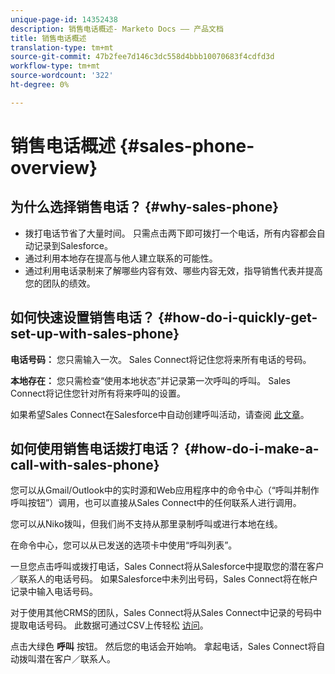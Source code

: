```yaml
---
unique-page-id: 14352438
description: 销售电话概述- Marketo Docs —— 产品文档
title: 销售电话概述
translation-type: tm+mt
source-git-commit: 47b2fee7d146c3dc558d4bbb10070683f4cdfd3d
workflow-type: tm+mt
source-wordcount: '322'
ht-degree: 0%

---
```



# 销售电话概述 {#sales-phone-overview}

## 为什么选择销售电话？ {#why-sales-phone}

* 拨打电话节省了大量时间。 只需点击两下即可拨打一个电话，所有内容都会自动记录到Salesforce。
* 通过利用本地存在提高与他人建立联系的可能性。
* 通过利用电话录制来了解哪些内容有效、哪些内容无效，指导销售代表并提高您的团队的绩效。

## 如何快速设置销售电话？ {#how-do-i-quickly-get-set-up-with-sales-phone}

**电话号码：** 您只需输入一次。 Sales Connect将记住您将来所有电话的号码。

**本地存在：** 您只需检查“使用本地状态”并记录第一次呼叫的呼叫。 Sales Connect将记住您针对所有将来呼叫的设置。

如果希望Sales Connect在Salesforce中自动创建呼叫活动，请查阅 [此文章](http://docs.marketo.com/x/joLS)。

## 如何使用销售电话拨打电话？ {#how-do-i-make-a-call-with-sales-phone}

您可以从Gmail/Outlook中的实时源和Web应用程序中的命令中心（“呼叫并制作呼叫按钮”）调用，也可以直接从Sales Connect中的任何联系人进行调用。

您可以从Niko拨叫，但我们尚不支持从那里录制呼叫或进行本地在线。

在命令中心，您可以从已发送的选项卡中使用“呼叫列表”。

一旦您点击呼叫或拨打电话，Sales Connect将从Salesforce中提取您的潜在客户／联系人的电话号码。 如果Salesforce中未列出号码，Sales Connect将在帐户记录中输入电话号码。

对于使用其他CRMS的团队，Sales Connect将从Sales Connect中记录的号码中提取电话号码。 此数据可通过CSV上传轻松 [访问](http://docs.marketo.com/x/HIPS)。

点击大绿色 **呼叫** 按钮。 然后您的电话会开始响。 拿起电话，Sales Connect将自动拨叫潜在客户／联系人。
